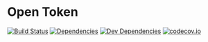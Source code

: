 Open Token
==========

[![Build Status][travis-badge]][travis-link]
[![Dependencies][dependencies-badge]][dependencies-link]
[![Dev Dependencies][devdependencies-badge]][devdependencies-link]
[![codecov.io][codecov-badge]][codecov-link]


[codecov-badge]: https://img.shields.io/codecov/c/github/opentoken-io/opentoken/master.svg
[codecov-link]: https://codecov.io/github/opentoken-io/opentoken?branch=master
[dependencies-badge]: https://img.shields.io/david/opentoken-io/opentoken.svg
[dependencies-link]: https://david-dm.org/opentoken-io/opentoken
[devdependencies-badge]: https://img.shields.io/david/dev/opentoken-io/opentoken.svg
[devdependencies-link]: https://david-dm.org/opentoken-io/opentoken#info=devDependencies
[LICENSE]: LICENSE.md
[travis-badge]: https://img.shields.io/travis/opentoken-io/opentoken/master.svg
[travis-link]: http://travis-ci.org/opentoken-io/opentoken

